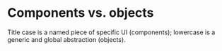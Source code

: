 # Components vs. objects

Title case is a named piece of specific UI (components); lowercase is a generic
and global abstraction (objects).
